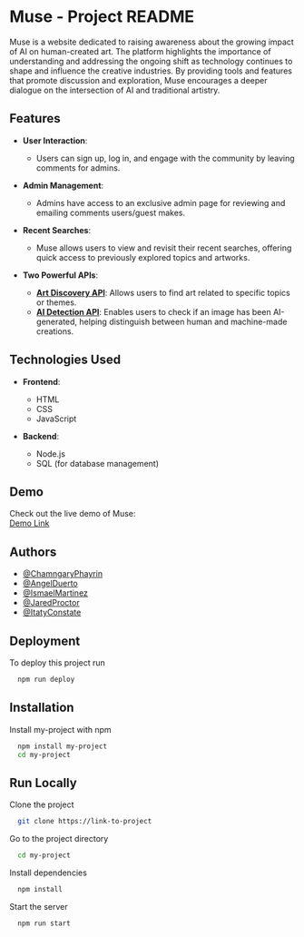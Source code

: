 # Muse - Project README

Muse is a website dedicated to raising awareness about the growing impact of AI on human-created art. The platform highlights the importance of understanding and addressing the ongoing shift as technology continues to shape and influence the creative industries. By providing tools and features that promote discussion and exploration, Muse encourages a deeper dialogue on the intersection of AI and traditional artistry.

## Features

- **User Interaction**:  
  - Users can sign up, log in, and engage with the community by leaving comments for admins.
  
- **Admin Management**:  
  - Admins have access to an exclusive admin page for reviewing and emailing comments users/guest makes.
  
- **Recent Searches**:  
  - Muse allows users to view and revisit their recent searches, offering quick access to previously explored topics and artworks.

- **Two Powerful APIs**:  
  - **[Art Discovery API](https://api.artic.edu/docs/#website)**: Allows users to find art related to specific topics or themes.
  - **[AI Detection API](https://sightengine.com/ai-or-not?utm_source=chatgpt.com)**: Enables users to check if an image has been AI-generated, helping distinguish between human and machine-made creations.

## Technologies Used

- **Frontend**:  
  - HTML  
  - CSS  
  - JavaScript
  
- **Backend**:  
  - Node.js  
  - SQL (for database management)

## Demo

Check out the live demo of Muse:  
[Demo Link](https://hopehack-team3-fr.onrender.com)

## Authors

- [@ChamngaryPhayrin](https://github.com/ChamPhayrin)
- [@AngelDuerto](https://github.com/AngelDuerto)
- [@IsmaelMartinez](https://github.com/iconst01)
- [@JaredProctor](https://github.com/JaredP872)
- [@ItatyConstate](https://github.com/iconst01)

## Deployment

To deploy this project run

```bash
  npm run deploy
```


## Installation

Install my-project with npm

```bash
  npm install my-project
  cd my-project
```
    
## Run Locally

Clone the project

```bash
  git clone https://link-to-project
```

Go to the project directory

```bash
  cd my-project
```

Install dependencies

```bash
  npm install
```

Start the server

```bash
  npm run start
```

